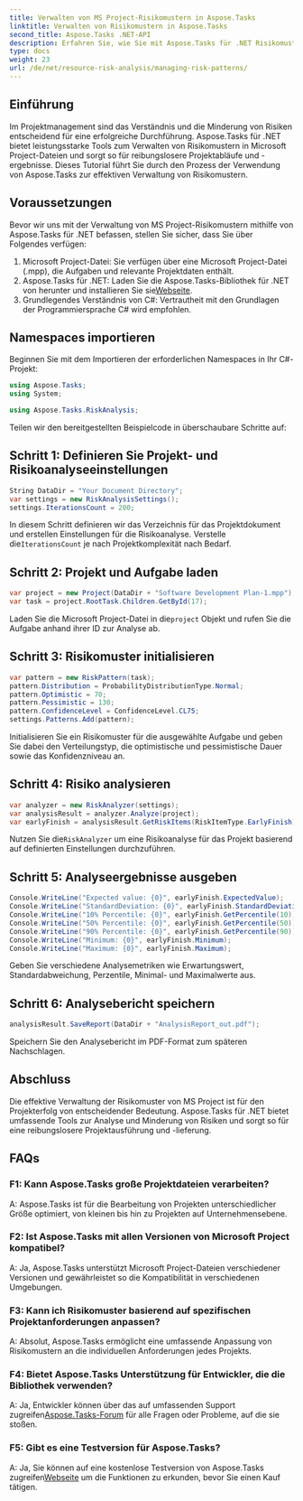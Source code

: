 ```yaml
---
title: Verwalten von MS Project-Risikomustern in Aspose.Tasks
linktitle: Verwalten von Risikomustern in Aspose.Tasks
second_title: Aspose.Tasks .NET-API
description: Erfahren Sie, wie Sie mit Aspose.Tasks für .NET Risikomuster in Microsoft Project-Dateien effektiv verwalten. Verbessern Sie die Projektergebnisse mit leistungsstarken Risikoanalysetools.
type: docs
weight: 23
url: /de/net/resource-risk-analysis/managing-risk-patterns/
---
```

## Einführung
Im Projektmanagement sind das Verständnis und die Minderung von Risiken entscheidend für eine erfolgreiche Durchführung. Aspose.Tasks für .NET bietet leistungsstarke Tools zum Verwalten von Risikomustern in Microsoft Project-Dateien und sorgt so für reibungslosere Projektabläufe und -ergebnisse. Dieses Tutorial führt Sie durch den Prozess der Verwendung von Aspose.Tasks zur effektiven Verwaltung von Risikomustern.

## Voraussetzungen

Bevor wir uns mit der Verwaltung von MS Project-Risikomustern mithilfe von Aspose.Tasks für .NET befassen, stellen Sie sicher, dass Sie über Folgendes verfügen:

1. Microsoft Project-Datei: Sie verfügen über eine Microsoft Project-Datei (.mpp), die Aufgaben und relevante Projektdaten enthält.
2.  Aspose.Tasks für .NET: Laden Sie die Aspose.Tasks-Bibliothek für .NET von herunter und installieren Sie sie[Webseite](https://releases.aspose.com/tasks/net/).
3. Grundlegendes Verständnis von C#: Vertrautheit mit den Grundlagen der Programmiersprache C# wird empfohlen.

## Namespaces importieren

Beginnen Sie mit dem Importieren der erforderlichen Namespaces in Ihr C#-Projekt:

```csharp
using Aspose.Tasks;
using System;

using Aspose.Tasks.RiskAnalysis;
```

Teilen wir den bereitgestellten Beispielcode in überschaubare Schritte auf:

## Schritt 1: Definieren Sie Projekt- und Risikoanalyseeinstellungen

```csharp
String DataDir = "Your Document Directory";
var settings = new RiskAnalysisSettings();
settings.IterationsCount = 200;
```

In diesem Schritt definieren wir das Verzeichnis für das Projektdokument und erstellen Einstellungen für die Risikoanalyse. Verstelle die`IterationsCount` je nach Projektkomplexität nach Bedarf.

## Schritt 2: Projekt und Aufgabe laden

```csharp
var project = new Project(DataDir + "Software Development Plan-1.mpp");
var task = project.RootTask.Children.GetById(17);
```

 Laden Sie die Microsoft Project-Datei in die`project` Objekt und rufen Sie die Aufgabe anhand ihrer ID zur Analyse ab.

## Schritt 3: Risikomuster initialisieren

```csharp
var pattern = new RiskPattern(task);
pattern.Distribution = ProbabilityDistributionType.Normal;
pattern.Optimistic = 70;
pattern.Pessimistic = 130;
pattern.ConfidenceLevel = ConfidenceLevel.CL75;
settings.Patterns.Add(pattern);
```

Initialisieren Sie ein Risikomuster für die ausgewählte Aufgabe und geben Sie dabei den Verteilungstyp, die optimistische und pessimistische Dauer sowie das Konfidenzniveau an.

## Schritt 4: Risiko analysieren

```csharp
var analyzer = new RiskAnalyzer(settings);
var analysisResult = analyzer.Analyze(project);
var earlyFinish = analysisResult.GetRiskItems(RiskItemType.EarlyFinish).Get(project.RootTask);
```

 Nutzen Sie die`RiskAnalyzer` um eine Risikoanalyse für das Projekt basierend auf definierten Einstellungen durchzuführen.

## Schritt 5: Analyseergebnisse ausgeben

```csharp
Console.WriteLine("Expected value: {0}", earlyFinish.ExpectedValue);
Console.WriteLine("StandardDeviation: {0}", earlyFinish.StandardDeviation);
Console.WriteLine("10% Percentile: {0}", earlyFinish.GetPercentile(10));
Console.WriteLine("50% Percentile: {0}", earlyFinish.GetPercentile(50));
Console.WriteLine("90% Percentile: {0}", earlyFinish.GetPercentile(90));
Console.WriteLine("Minimum: {0}", earlyFinish.Minimum);
Console.WriteLine("Maximum: {0}", earlyFinish.Maximum);
```

Geben Sie verschiedene Analysemetriken wie Erwartungswert, Standardabweichung, Perzentile, Minimal- und Maximalwerte aus.

## Schritt 6: Analysebericht speichern

```csharp
analysisResult.SaveReport(DataDir + "AnalysisReport_out.pdf");
```

Speichern Sie den Analysebericht im PDF-Format zum späteren Nachschlagen.

## Abschluss

Die effektive Verwaltung der Risikomuster von MS Project ist für den Projekterfolg von entscheidender Bedeutung. Aspose.Tasks für .NET bietet umfassende Tools zur Analyse und Minderung von Risiken und sorgt so für eine reibungslosere Projektausführung und -lieferung.

## FAQs

### F1: Kann Aspose.Tasks große Projektdateien verarbeiten?

A: Aspose.Tasks ist für die Bearbeitung von Projekten unterschiedlicher Größe optimiert, von kleinen bis hin zu Projekten auf Unternehmensebene.

### F2: Ist Aspose.Tasks mit allen Versionen von Microsoft Project kompatibel?

A: Ja, Aspose.Tasks unterstützt Microsoft Project-Dateien verschiedener Versionen und gewährleistet so die Kompatibilität in verschiedenen Umgebungen.

### F3: Kann ich Risikomuster basierend auf spezifischen Projektanforderungen anpassen?

A: Absolut, Aspose.Tasks ermöglicht eine umfassende Anpassung von Risikomustern an die individuellen Anforderungen jedes Projekts.

### F4: Bietet Aspose.Tasks Unterstützung für Entwickler, die die Bibliothek verwenden?

 A: Ja, Entwickler können über das auf umfassenden Support zugreifen[Aspose.Tasks-Forum](https://forum.aspose.com/c/tasks/15) für alle Fragen oder Probleme, auf die sie stoßen.

### F5: Gibt es eine Testversion für Aspose.Tasks?

 A: Ja, Sie können auf eine kostenlose Testversion von Aspose.Tasks zugreifen[Webseite](https://releases.aspose.com/) um die Funktionen zu erkunden, bevor Sie einen Kauf tätigen.